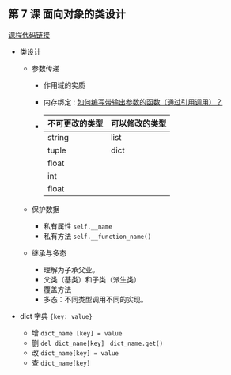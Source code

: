 ## 第 7 课 面向对象的类设计

[课程代码链接](https://github.com/xrandx/Dating-with-python-this-winter/blob/master/%E7%AC%AC%207%20%E8%AF%BE%20%E8%AF%BE%E7%A8%8B%E4%BB%A3%E7%A0%81.py)

- 类设计

  - 参数传递

    - 作用域的实质

    - 内存绑定 : [如何编写带输出参数的函数（通过引用调用）？](https://docs.python.org/zh-cn/3/faq/programming.html#id18)

    - | 不可更改的类型 | 可以修改的类型 |
      | -------------- | -------------- |
      | string         | list           |
      | tuple          | dict           |
      | float          |                |
      | int            |                |
      | float          |                |

  - 保护数据 

    - 私有属性 `self.__name`
    - 私有方法 `self.__function_name()`

  - 继承与多态

    - 理解为子承父业。
    - 父类（基类）和子类（派生类）
    - 覆盖方法
    - 多态：不同类型调用不同的实现。

- dict 字典 `{key: value}`
  - 增 `dict_name [key] = value`
  - 删 `del dict_name[key] ` `dict_name.get()`
  - 改 `dict_name[key] = value`
  - 查 `dict_name[key]`

